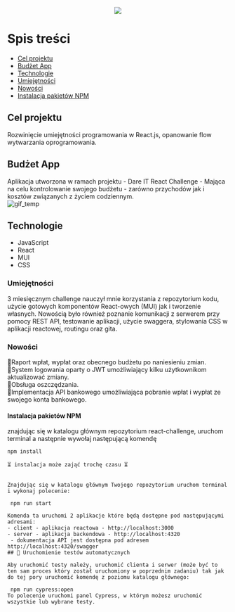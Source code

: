 <p align="center">  
<img src="https://user-images.githubusercontent.com/97546871/162452892-3b1cffbb-5bce-4357-9546-a23c179121d7.png"/>  
</p>

# Spis treści  

* [Cel projektu](#cel-projektu)  
* [Budżet App](#budżet-app)  
* [Technologie](#technologie)  
* [Umiejętności](#umiejętności)  
* [Nowości](#nowości) 
* [Instalacja pakietów NPM](#instalacja-pakietów-npm)  
  
## Cel projektu
Rozwinięcie umiejętności programowania w React.js, opanowanie flow wytwarzania oprogramowania.  

## Budżet App
Aplikacja utworzona w ramach projektu - Dare IT React Challenge - Mająca na celu kontrolowanie swojego budżetu - zarówno przychodów jak i kosztów związanych z życiem codziennym.  
![gif_temp](https://user-images.githubusercontent.com/97546871/162446102-85273461-495f-44c9-8a34-1700b2b1d5ff.gif)  
  
## Technologie 
* JavaScript  
* React   
* MUI  
* CSS  
  
### Umiejętności

 3 miesięcznym challenge nauczył mnie korzystania z repozytorium kodu, użycie gotowych komponentów React-owych (MUI)  jak i   tworzenie własnych. Nowością było również poznanie komunikacji z serwerem przy pomocy REST API, testowanie aplikacji, użycie swaggera, stylowania CSS w aplikacji reactowej, routingu oraz gita.  
  
### Nowości
📌Raport wpłat, wypłat oraz obecnego budżetu po naniesieniu zmian.<br>
📌System logowania oparty o JWT umożliwiający kilku użytkownikom aktualizować zmiany.<br> 
📌Obsługa oszczędzania.<br> 
📌Implementacja API bankowego umożliwiająca pobranie wpłat i wypłat ze swojego konta bankowego. 
  
####  Instalacja pakietów NPM
znajdując się w katalogu głównym repozytorium react-challenge, uruchom terminal a następnie wywołaj następującą komendę  
  
` npm install ` 
```  
⏳ instalacja może zająć trochę czasu ⏳  
  
  
Znajdując się w katalogu głównym Twojego repozytorium uruchom terminal i wykonaj polecenie:  
  
 npm run start  
  
Komenda ta uruchomi 2 aplikacje które będą dostępne pod następującymi adresami:  
- client - aplikacja reactowa - http://localhost:3000  
- server - aplikacja backendowa - http://localhost:4320  
 - dokumentacja API jest dostępna pod adresem http://localhost:4320/swagger  
## 🏃 Uruchomienie testów automatycznych  
  
Aby uruchomić testy należy, uruchomić clienta i serwer (może być to ten sam proces który został uruchomiony w poprzednim zadaniu) tak jak do tej pory uruchomić komendę z poziomu katalogu głównego:  
  
 npm run cypress:open  
To polecenie uruchomi panel Cypress, w którym możesz uruchomić wszystkie lub wybrane testy.
